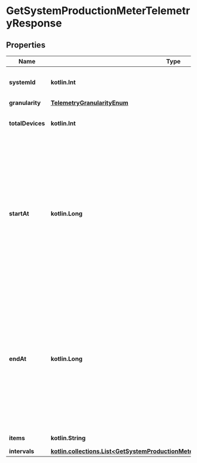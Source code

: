 
# GetSystemProductionMeterTelemetryResponse

## Properties
Name | Type | Description | Notes
------------ | ------------- | ------------- | -------------
**systemId** | **kotlin.Int** | Unique numeric ID of the system. |  [optional]
**granularity** | [**TelemetryGranularityEnum**](TelemetryGranularityEnum.md) |  |  [optional]
**totalDevices** | **kotlin.Int** | Number of production meters in the site. |  [optional]
**startAt** | **kotlin.Long** | Start time of the data series. Either start_date or start_at will be present. By default start_at will appear in response. If start_date parameter is passed in the url then start_date field will appear in response. |  [optional]
**endAt** | **kotlin.Long** | End time of the data series. Either end_date or end_at will be present. By default end_at will appear in response. If end_date parameter is passed in the url then end_date field will appear in response. |  [optional]
**items** | **kotlin.String** | List key &#39;intervals&#39;. |  [optional]
**intervals** | [**kotlin.collections.List&lt;GetSystemProductionMeterTelemetryResponseIntervalsInner&gt;**](GetSystemProductionMeterTelemetryResponseIntervalsInner.md) |  |  [optional]



